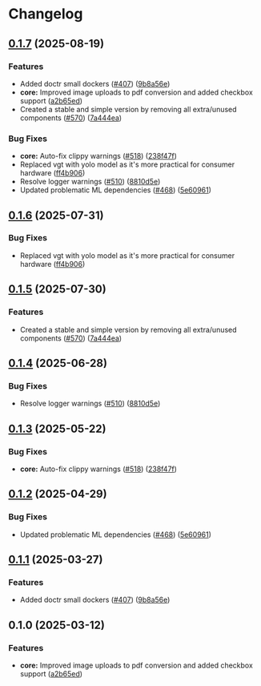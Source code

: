 # Changelog

## [0.1.7](https://github.com/blog2i2j/lumina-ai-inc.._..chunkr/compare/chunkr-services-v0.1.6...chunkr-services-v0.1.7) (2025-08-19)


### Features

* Added doctr small dockers ([#407](https://github.com/blog2i2j/lumina-ai-inc.._..chunkr/issues/407)) ([9b8a56e](https://github.com/blog2i2j/lumina-ai-inc.._..chunkr/commit/9b8a56e273f39aa15d3001c6f7ccb707900dd584))
* **core:** Improved image uploads to pdf conversion and added checkbox support ([a2b65ed](https://github.com/blog2i2j/lumina-ai-inc.._..chunkr/commit/a2b65ed182dcc07af1bccc5b4e98dec3a3335ed8))
* Created a stable and simple version by removing all extra/unused components ([#570](https://github.com/blog2i2j/lumina-ai-inc.._..chunkr/issues/570)) ([7a444ea](https://github.com/blog2i2j/lumina-ai-inc.._..chunkr/commit/7a444eac4cab1e4f811997fc513a9f2db97aa5b3))


### Bug Fixes

* **core:** Auto-fix clippy warnings ([#518](https://github.com/blog2i2j/lumina-ai-inc.._..chunkr/issues/518)) ([238f47f](https://github.com/blog2i2j/lumina-ai-inc.._..chunkr/commit/238f47fdaf5d2e62d12448424d1018eb1803b8f8))
* Replaced vgt with yolo model as it's more practical for consumer hardware ([ff4b906](https://github.com/blog2i2j/lumina-ai-inc.._..chunkr/commit/ff4b9063eaa0fabc14586d1176ec528fe77e2fa0))
* Resolve logger warnings ([#510](https://github.com/blog2i2j/lumina-ai-inc.._..chunkr/issues/510)) ([8810d5e](https://github.com/blog2i2j/lumina-ai-inc.._..chunkr/commit/8810d5ec1ce03c12daa1bee98afed3fb2386cf5a))
* Updated problematic ML dependencies ([#468](https://github.com/blog2i2j/lumina-ai-inc.._..chunkr/issues/468)) ([5e60961](https://github.com/blog2i2j/lumina-ai-inc.._..chunkr/commit/5e6096122d333b832c8fff1437cb47f70979683e))

## [0.1.6](https://github.com/lumina-ai-inc/chunkr/compare/chunkr-services-v0.1.5...chunkr-services-v0.1.6) (2025-07-31)


### Bug Fixes

* Replaced vgt with yolo model as it's more practical for consumer hardware ([ff4b906](https://github.com/lumina-ai-inc/chunkr/commit/ff4b9063eaa0fabc14586d1176ec528fe77e2fa0))

## [0.1.5](https://github.com/lumina-ai-inc/chunkr/compare/chunkr-services-v0.1.4...chunkr-services-v0.1.5) (2025-07-30)


### Features

* Created a stable and simple version by removing all extra/unused components ([#570](https://github.com/lumina-ai-inc/chunkr/issues/570)) ([7a444ea](https://github.com/lumina-ai-inc/chunkr/commit/7a444eac4cab1e4f811997fc513a9f2db97aa5b3))

## [0.1.4](https://github.com/lumina-ai-inc/chunkr/compare/chunkr-services-v0.1.3...chunkr-services-v0.1.4) (2025-06-28)


### Bug Fixes

* Resolve logger warnings ([#510](https://github.com/lumina-ai-inc/chunkr/issues/510)) ([8810d5e](https://github.com/lumina-ai-inc/chunkr/commit/8810d5ec1ce03c12daa1bee98afed3fb2386cf5a))

## [0.1.3](https://github.com/lumina-ai-inc/chunkr/compare/chunkr-services-v0.1.2...chunkr-services-v0.1.3) (2025-05-22)


### Bug Fixes

* **core:** Auto-fix clippy warnings ([#518](https://github.com/lumina-ai-inc/chunkr/issues/518)) ([238f47f](https://github.com/lumina-ai-inc/chunkr/commit/238f47fdaf5d2e62d12448424d1018eb1803b8f8))

## [0.1.2](https://github.com/lumina-ai-inc/chunkr/compare/chunkr-services-v0.1.1...chunkr-services-v0.1.2) (2025-04-29)


### Bug Fixes

* Updated problematic ML dependencies ([#468](https://github.com/lumina-ai-inc/chunkr/issues/468)) ([5e60961](https://github.com/lumina-ai-inc/chunkr/commit/5e6096122d333b832c8fff1437cb47f70979683e))

## [0.1.1](https://github.com/lumina-ai-inc/chunkr/compare/chunkr-services-v0.1.0...chunkr-services-v0.1.1) (2025-03-27)


### Features

* Added doctr small dockers ([#407](https://github.com/lumina-ai-inc/chunkr/issues/407)) ([9b8a56e](https://github.com/lumina-ai-inc/chunkr/commit/9b8a56e273f39aa15d3001c6f7ccb707900dd584))

## 0.1.0 (2025-03-12)


### Features

* **core:** Improved image uploads to pdf conversion and added checkbox support ([a2b65ed](https://github.com/lumina-ai-inc/chunkr/commit/a2b65ed182dcc07af1bccc5b4e98dec3a3335ed8))
